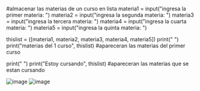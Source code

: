 #almacenar las materias de un curso en lista
materia1 = input("ingresa la primer materia: ")
materia2 = input("ingresa la segunda materia: ")
materia3 = input("ingresa la tercera materia: ")
materia4 = input("ingresa la cuarta materia: ")
materia5 = input("ingresa la quinta materia: ")

thislist = ([materia1, materia2, materia3, materia4, materia5])
print(" ")
print("materias del 1 curso", thislist) #apareceran las materias del primer curso

print(" ")
print("Estoy cursando", thislist) #apareceran las materias que se estan cursando

![image](https://github.com/user-attachments/assets/9006e88d-6140-492b-9407-b5a52d7c2100)
![image](https://github.com/user-attachments/assets/237a9556-e968-4659-9126-35ca85e84303)
